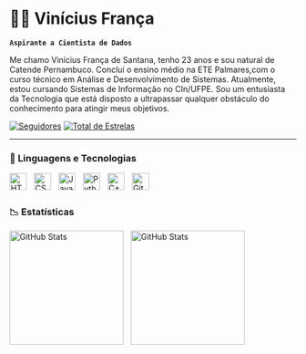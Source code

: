 # 👨‍💻 Vinícius França

**`Aspirante a Cientista de Dados`**

Me chamo Vinícius França de Santana, tenho 23 anos e sou natural de Catende Pernambuco. Concluí o ensino médio na ETE Palmares,com o curso técnico em Análise e Desenvolvimento de Sistemas. Atualmente, estou cursando Sistemas de Informação no CIn/UFPE. Sou um entusiasta da Tecnologia que está disposto a ultrapassar qualquer obstáculo do conhecimento para atingir meus objetivos.

<p>
      <a href="https://github.com/VFSVINI?tab=followers">
         <img alt="Seguidores" title="Me Siga no Github" src="https://custom-icon-badges.demolab.com/github/followers/VFSVINI?color=236ad3&labelColor=1155ba&style=for-the-badge&logo=github&label=SEGUIDORES&logoColor=white"/></a>
      <a href="https://github.com/VFSVINI?tab=repositories&sort=stargazers">
         <img alt="Total de Estrelas" title="Total de Estrelas no Github" src="https://custom-icon-badges.demolab.com/github/stars/VFSVINI?color=55960c&style=for-the-badge&labelColor=488207&logo=star&label=estrelas"/></a>
   </p>

   ---

   ### 🤖 Linguagens e Tecnologias

       

<img 
    align="left" 
    alt="HTML"
    title="HTML" 
    width="30px" 
    style="padding-right: 10px;" 
    src="https://cdn.jsdelivr.net/gh/devicons/devicon@latest/icons/html5/html5-original.svg" 
/>

<img 
    align="left" 
    alt="CSS" 
    title="CSS"
    width="30px" 
    style="padding-right: 10px;" 
    src="https://cdn.jsdelivr.net/gh/devicons/devicon@latest/icons/css3/css3-original.svg"
/>

<img 
    align="left" 
    alt="JavaScript" 
    title="JavaScript"
    width="30px" 
    style="padding-right: 10px;" 
    src="https://cdn.jsdelivr.net/gh/devicons/devicon@latest/icons/javascript/javascript-original.svg" 
/>

<img 
    align="left" 
    alt="Python" 
    title="Python"
    width="30px" 
    style="padding-right: 10px;" 
    src="https://cdn.jsdelivr.net/gh/devicons/devicon@latest/icons/python/python-original.svg" 
/>

<img 
    align="left" 
    alt="C++" 
    title="C++"
    width="30px" 
    style="padding-right: 10px;" 
    src="https://cdn.jsdelivr.net/gh/devicons/devicon@latest/icons/cplusplus/cplusplus-original.svg"          
/>

<img 
    align="left" 
    alt="Git" 
    title="Git"
    width="30px" 
    style="padding-right: 10px;" 
    src="https://cdn.jsdelivr.net/gh/devicons/devicon@latest/icons/git/git-original.svg" 
/>

<br/>
<br/>

### 📉 Estatísticas

<p>
  <img 
    align="left" 
    alt="GitHub Stats" 
    height="200" 
    style="padding-right: 10px;" 
    src="https://github-readme-stats.vercel.app/api?username=VFSVINI&show_icons=true&theme=tokyonight&include_all_commits=true&locale=pt-br" 
  />

<img 
      align="left" 
      alt="GitHub Stats" 
      height="200" 
      Style="padding-right: 10px;"
      src="https://github-readme-stats.vercel.app/api/top-langs/?username=VFSVINI&theme=tokyonight&layout=compact&custom_title=Tecnologias&langs_count=7" 
  />

</p>


                      
    
             


   
